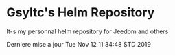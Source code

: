 # Gsyltc's Helm Repository

It-s my personnal helm repository for Jeedom and others

Derniere mise a jour Tue Nov 12 11:34:48 STD 2019

